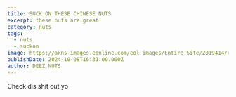 ```yaml
---
title: SUCK ON THESE CHINESE NUTS
excerpt: these nuts are great!
category: nuts
tags:
  - nuts
  - suckon
image: https://akns-images.eonline.com/eol_images/Entire_Site/2019414/rs_600x600-190514063109-600-George-Clooney-Batman-LT-051419-GettyImages-607408286.jpg?fit=around%7C1080:1080&output-quality=90&crop=1080:1080;center,top
publishDate: 2024-10-08T16:31:00.000Z
author: DEEZ NUTS
---
```

Check dis shit out yo
